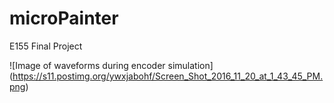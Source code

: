 # microPainter
E155 Final Project

![Image of waveforms during encoder simulation]
(https://s11.postimg.org/ywxjabohf/Screen_Shot_2016_11_20_at_1_43_45_PM.png)
